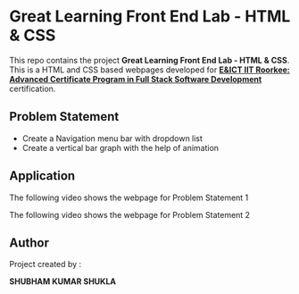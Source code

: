 #  Great Learning Front End Lab - HTML & CSS

This repo contains the project **Great Learning Front End Lab - HTML & CSS**. This is a HTML and CSS based webpages developed for [**E&ICT IIT Roorkee: Advanced Certificate Program in Full Stack Software Development**](https://www.greatlearning.in/advanced-certification-full-stack-software-development-iit-roorkee) certification.

##  Problem Statement
- Create a Navigation menu bar with dropdown list
- Create a vertical bar graph with the help of animation

## Application
The following video shows the webpage for Problem Statement 1



The following video shows the webpage for Problem Statement 2




##  Author

Project created by :

**SHUBHAM KUMAR SHUKLA**